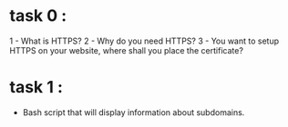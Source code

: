 # task 0 :
1 - What is HTTPS?
2 - Why do you need HTTPS?
3 - You want to setup HTTPS on your website, where shall you place the certificate?

# task 1 :
- Bash script that will display information about subdomains.